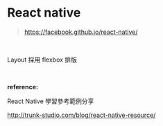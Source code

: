 # React native

> https://facebook.github.io/react-native/

<br />

Layout 採用 flexbox 排版

<br />

**reference:**

React Native 學習參考範例分享

http://trunk-studio.com/blog/react-native-resource/
